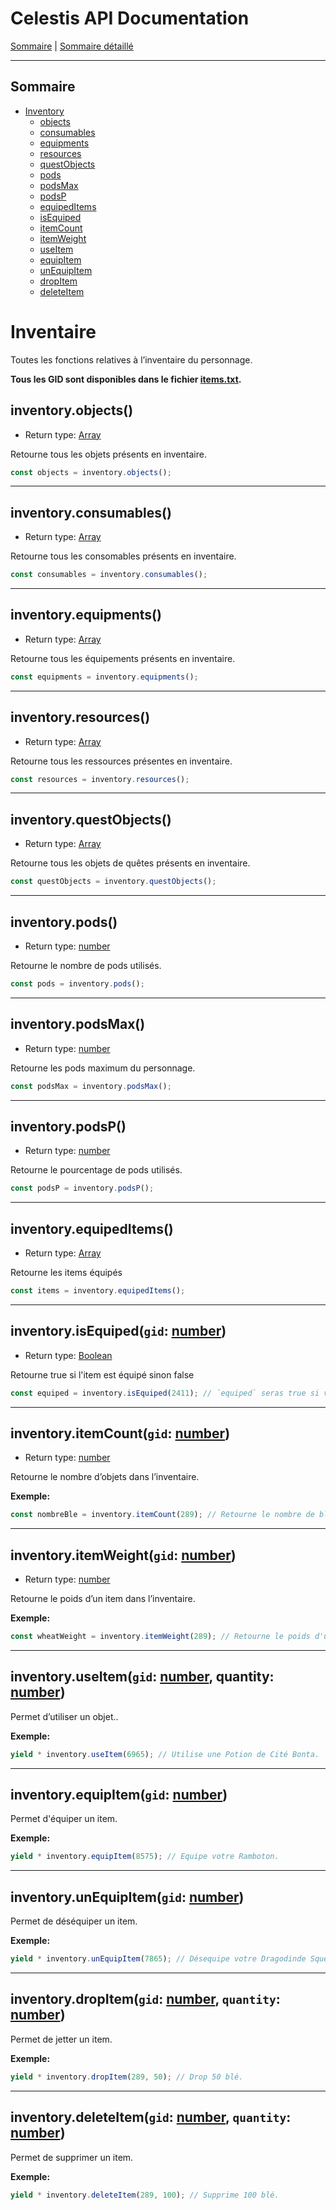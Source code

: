 # Celestis API Documentation

[Sommaire](README.md) | [Sommaire détaillé](singlepage.md)

<hr>

## Sommaire

- [Inventory](#inventory)
  - [objects](#inventoryobjects)
  - [consumables](#inventoryconsumables)
  - [equipments](#inventoryequipments)
  - [resources](#inventoryresources)
  - [questObjects](#inventoryquestObjects)
  - [pods](#inventorypods)
  - [podsMax](#inventorypodsmax)
  - [podsP](#inventorypodsp)
  - [equipedItems](#inventoryequipeditems)
  - [isEquiped](#inventoryisequiped)
  - [itemCount](#inventaire-item-count)
  - [itemWeight](#inventaire-item-weight)
  - [useItem](#inventaire-item-use)
  - [equipItem](#inventaire-item-equip)
  - [unEquipItem](#inventaire-item-un-equip)
  - [dropItem](#inventaire-item-drop)
  - [deleteItem](#inventaire-item-delete)

# Inventaire

Toutes les fonctions relatives à l’inventaire du personnage.

**Tous les GID sont disponibles dans le fichier [items.txt](https://suniron.github.io/docs.celestis/ids/items.txt).**

## inventory.objects()

- Return type: <a href="https://developer.mozilla.org/fr-Fr/docs/Web/JavaScript/Data_structures#Array_type">Array</a>

Retourne tous les objets présents en inventaire.

```js
const objects = inventory.objects();
```

<hr>

## inventory.consumables()

- Return type: <a href="https://developer.mozilla.org/fr-Fr/docs/Web/JavaScript/Data_structures#Array_type">Array</a>

Retourne tous les consomables présents en inventaire.

```js
const consumables = inventory.consumables();
```

<hr>

## inventory.equipments()

- Return type: <a href="https://developer.mozilla.org/fr-Fr/docs/Web/JavaScript/Data_structures#Array_type">Array</a>

Retourne tous les équipements présents en inventaire.

```js
const equipments = inventory.equipments();
```

<hr>

## inventory.resources()

- Return type: <a href="https://developer.mozilla.org/fr-Fr/docs/Web/JavaScript/Data_structures#Array_type">Array</a>

Retourne tous les ressources présentes en inventaire.

```js
const resources = inventory.resources();
```

<hr>

## inventory.questObjects()

- Return type: <a href="https://developer.mozilla.org/fr-Fr/docs/Web/JavaScript/Data_structures#Array_type">Array</a>

Retourne tous les objets de quêtes présents en inventaire.

```js
const questObjects = inventory.questObjects();
```

<hr>

## inventory.pods()

- Return type: <a href="https://developer.mozilla.org/fr-Fr/docs/Web/JavaScript/Data_structures#Number_type">number</a>

Retourne le nombre de pods utilisés.

```js
const pods = inventory.pods();
```

<hr>

## inventory.podsMax()

- Return type: <a href="https://developer.mozilla.org/fr-Fr/docs/Web/JavaScript/Data_structures#Number_type">number</a>

Retourne les pods maximum du personnage.

```js
const podsMax = inventory.podsMax();
```

<hr>

## inventory.podsP()

- Return type: <a href="https://developer.mozilla.org/fr-Fr/docs/Web/JavaScript/Data_structures#Number_type">number</a>

Retourne le pourcentage de pods utilisés.

```js
const podsP = inventory.podsP();
```

<hr>

## inventory.equipedItems()

- Return type: <a href="https://developer.mozilla.org/fr-Fr/docs/Web/JavaScript/Data_structures#Array_type">Array</a>

Retourne les items équipés

```js
const items = inventory.equipedItems();
```

<hr>

<h2 id="inventoryisequiped">
  inventory.isEquiped(<code>gid</code>: <a href="https://developer.mozilla.org/fr-Fr/docs/Web/JavaScript/Data_structures#Number_type">number</a>)
</h2>

- Return type: <a href="https://developer.mozilla.org/fr-Fr/docs/Web/JavaScript/Data_structures#Boolean_type">Boolean</a>

Retourne true si l'item est équipé sinon false

```js
const equiped = inventory.isEquiped(2411); // `equiped` seras true si vous avec une Coiffe du Bouftou d'équipé
```

<hr>

<h2 id="inventaire-item-count">
  inventory.itemCount(<code>gid</code>: <a href="https://developer.mozilla.org/fr-Fr/docs/Web/JavaScript/Data_structures#Number_type">number</a>)
</h2>

- Return type: <a href="https://developer.mozilla.org/fr-Fr/docs/Web/JavaScript/Data_structures#Number_type">number</a>

Retourne le nombre d’objets dans l’inventaire.

**Exemple:**

```js
const nombreBle = inventory.itemCount(289); // Retourne le nombre de blé dans l'inventaire.
```

<hr>

<h2 id="inventaire-item-weight">
  inventory.itemWeight(<code>gid</code>: <a href="https://developer.mozilla.org/fr-Fr/docs/Web/JavaScript/Data_structures#Number_type">number</a>)
</h2>

- Return type: <a href="https://developer.mozilla.org/fr-Fr/docs/Web/JavaScript/Data_structures#Number_type">number</a>

Retourne le poids d’un item dans l’inventaire.

**Exemple:**

```js
const wheatWeight = inventory.itemWeight(289); // Retourne le poids d'un blé (2).
```

<hr>

<h2 id="inventaire-item-use">
  inventory.useItem(<code>gid</code>: <a href="https://developer.mozilla.org/fr-Fr/docs/Web/JavaScript/Data_structures#Number_type">number</a>, quantity: <a href="https://developer.mozilla.org/fr-Fr/docs/Web/JavaScript/Data_structures#Number_type">number</a>)
</h2>

Permet d’utiliser un objet..

**Exemple:**

```js
yield * inventory.useItem(6965); // Utilise une Potion de Cité Bonta.
```

<hr>

<h2 id="inventaire-item-equip">
  inventory.equipItem(<code>gid</code>: <a href="https://developer.mozilla.org/fr-Fr/docs/Web/JavaScript/Data_structures#Number_type">number</a>)
</h2>

Permet d'équiper un item.

**Exemple:**

```js
yield * inventory.equipItem(8575); // Equipe votre Ramboton.
```

<hr>

<h2 id="inventaire-item-un-equip">
  inventory.unEquipItem(<code>gid</code>: <a href="https://developer.mozilla.org/fr-Fr/docs/Web/JavaScript/Data_structures#Number_type">number</a>)
</h2>

Permet de déséquiper un item.

**Exemple:**

```js
yield * inventory.unEquipItem(7865); // Désequipe votre Dragodinde Squelette.
```

<hr>

<h2 id="inventaire-item-drop">
  inventory.dropItem(<code>gid</code>: <a href="https://developer.mozilla.org/fr-Fr/docs/Web/JavaScript/Data_structures#Number_type">number</a>, <code>quantity</code>: <a href="https://developer.mozilla.org/fr-Fr/docs/Web/JavaScript/Data_structures#Number_type">number</a>)
</h2>

Permet de jetter un item.

**Exemple:**

```js
yield * inventory.dropItem(289, 50); // Drop 50 blé.
```

<hr>

<h2 id="inventaire-item-delete">
  inventory.deleteItem(<code>gid</code>: <a href="https://developer.mozilla.org/fr-Fr/docs/Web/JavaScript/Data_structures#Number_type">number</a>, <code>quantity</code>: <a href="https://developer.mozilla.org/fr-Fr/docs/Web/JavaScript/Data_structures#Number_type">number</a>)
</h2>

Permet de supprimer un item.

**Exemple:**

```js
yield * inventory.deleteItem(289, 100); // Supprime 100 blé.
```
